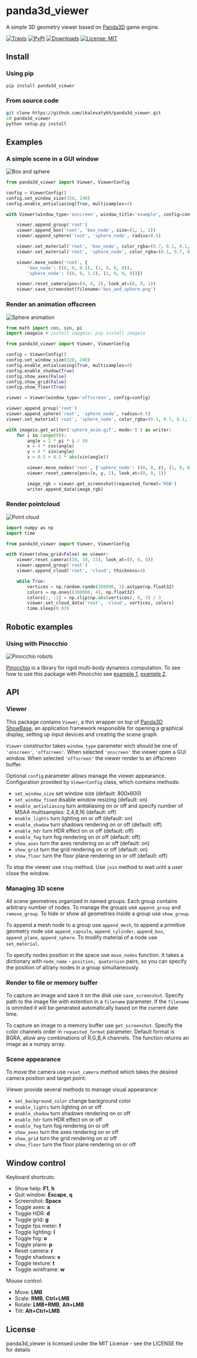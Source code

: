 # panda3d_viewer
A simple 3D geometry viewer based on [Panda3D](https://github.com/panda3d/panda3d) game engine.

[![Travis](https://travis-ci.com/ikalevatykh/panda3d_viewer.svg?branch=master)](https://travis-ci.com/github/ikalevatykh/panda3d_viewer)
[![PyPI](https://img.shields.io/pypi/v/panda3d_viewer)](https://pypi.org/project/panda3d-viewer)
[![Downloads](https://pepy.tech/badge/panda3d-viewer)](https://pypi.org/project/panda3d-viewer)
[![License: MIT](https://img.shields.io/pypi/l/panda3d_viewer)](https://opensource.org/licenses/MIT)

## Install

### Using pip

```bash
pip install panda3d_viewer
```

### From source code

```bash
git clone https://github.com/ikalevatykh/panda3d_viewer.git
cd panda3d_viewer
python setup.py install
```

## Examples

### A simple scene in a GUI window

![Box and sphere](https://github.com/ikalevatykh/panda3d_viewer/blob/master/images/box_and_sphere.png?raw=true "Box and sphere")

```python
from panda3d_viewer import Viewer, ViewerConfig

config = ViewerConfig()
config.set_window_size(320, 240)
config.enable_antialiasing(True, multisamples=4)

with Viewer(window_type='onscreen', window_title='example', config=config) as viewer:

    viewer.append_group('root')
    viewer.append_box('root', 'box_node', size=(1, 1, 1))
    viewer.append_sphere('root', 'sphere_node', radius=0.5)

    viewer.set_material('root', 'box_node', color_rgba=(0.7, 0.1, 0.1, 1))
    viewer.set_material('root', 'sphere_node', color_rgba=(0.1, 0.7, 0.1, 1))

    viewer.move_nodes('root', {
        'box_node': ((0, 0, 0.5), (1, 0, 0, 0)),
        'sphere_node': ((0, 0, 1.5), (1, 0, 0, 0))})

    viewer.reset_camera(pos=(4, 4, 2), look_at=(0, 0, 1))
    viewer.save_screenshot(filename='box_and_sphere.png')
```

### Render an animation offscreen

![Sphere animation](https://github.com/ikalevatykh/panda3d_viewer/blob/master/images/sphere_anim.gif?raw=true "Sphere animation")

```python
from math import cos, sin, pi
import imageio # install imageio: pip install imageio

from panda3d_viewer import Viewer, ViewerConfig

config = ViewerConfig()
config.set_window_size(320, 240)
config.enable_antialiasing(True, multisamples=4)
config.enable_shadow(True)
config.show_axes(False)
config.show_grid(False)
config.show_floor(True)

viewer = Viewer(window_type='offscreen', config=config)

viewer.append_group('root')
viewer.append_sphere('root', 'sphere_node', radius=0.5)
viewer.set_material('root', 'sphere_node', color_rgba=(0.1, 0.7, 0.1, 1))

with imageio.get_writer('sphere_anim.gif', mode='I') as writer:
    for i in range(50):
        angle = 2 * pi * i / 50
        x = 4 * cos(angle)
        y = 4 * sin(angle)
        z = 0.5 + 0.5 * abs(sin(angle))

        viewer.move_nodes('root', {'sphere_node': ((0, 0, z), (1, 0, 0, 0))})
        viewer.reset_camera(pos=(x, y, 2), look_at=(0, 0, 1))

        image_rgb = viewer.get_screenshot(requested_format='RGB')
        writer.append_data(image_rgb)
```

### Render pointcloud

![Point cloud](https://github.com/ikalevatykh/panda3d_viewer/blob/master/images/point_cloud.png?raw=true "Point cloud")

```python
import numpy as np
import time

from panda3d_viewer import Viewer, ViewerConfig

with Viewer(show_grid=False) as viewer:
    viewer.reset_camera((10, 10, 15), look_at=(0, 0, 0))
    viewer.append_group('root')
    viewer.append_cloud('root', 'cloud', thickness=4)

    while True:
        vertices = np.random.randn(300000, 3).astype(np.float32)
        colors = np.ones((300000, 4), np.float32)
        colors[:, :3] = np.clip(np.abs(vertices), 0, 3) / 3
        viewer.set_cloud_data('root', 'cloud', vertices, colors)
        time.sleep(0.03)
```

## Robotic examples

### Using with Pinocchio

![Pinocchio robots](https://github.com/ikalevatykh/panda3d_viewer/blob/master/images/pinocchio.png?raw=true "Pinocchio robots")

[Pinocchio](https://github.com/stack-of-tasks/pinocchio/) is a library for rigid multi-body dynamics computation. To see how to use this package with Pinocchio see [example 1](https://github.com/stack-of-tasks/pinocchio/blob/master/examples/panda3d-viewer.py), [example 2](https://github.com/stack-of-tasks/pinocchio/blob/master/examples/panda3d-viewer-play.py).


## API

### Viewer

This package contains `Viewer`, a thin wrapper on top of [Panda3D ShowBase](https://docs.panda3d.org/1.10/python/reference/direct.showbase.ShowBase), an application framework responsible for opening a graphical display, setting up input devices and creating the scene graph.

`Viewer` constructor takes `window_type` parameter wich should be one of `'onscreen'`, `'offscreen'`. When selected `'onscreen'` the viewer open a GUI window. When selected `'offscreen'` the viewer render to an offscreen buffer. 

Optional `config` parameter allows manage the viewer appearance. Configuration provided by `ViewerConfig` class, which contains methods:

- `set_window_size` set window size (default: 800x600)
- `set_window_fixed` disable window resizing (default: on)
- `enable_antialiasing` turn antialiasing on or off and specify number of MSAA multisamples: 2,4,8,16 (default: off)
- `enable_lights` turn lighting on or off (default: on)
- `enable_shadow` turn shadows rendering on or off (default: off)
- `enable_hdr` turn HDR effect on or off (default: off)
- `enable_fog` turn fog rendering on or off (default: off)
- `show_axes` turn the axes rendering on or off (default: on)
- `show_grid` turn the grid rendering on or off (default: on)
- `show_floor` turn the floor plane rendering on or off (default: off)

To stop the viewer use `stop` method. Use `join` method to wait until a user close the window.

### Managing 3D scene

All scene geometries organized in named groups. Each group contains arbitrary number of nodes. To manage the groups use `append_group` and `remove_group`. To hide or show all geometries inside a group use `show_group`.

To append a mesh node to a group use `append_mesh`, to append a primitive geometry node use `append_capsule`, `append_cylinder`, `append_box`, `append_plane`, `append_sphere`. To modify material of a node use `set_material`.

To specify nodes position in the space use `move_nodes` function. It takes a dictionary with `node_name` - `position, quaternion` pairs, so you can specify the position of all/any nodes in a group simultaneously.

### Render to file or memory buffer

To capture an image and save it on the disk use `save_screenshot`. Specify path to the image file with extention in a `filename` parameter. If the `filename` is ommited it will be generated automatically based on the current date time.

To capture an image to a memory buffer use `get_screenshot`. Specify the color channels order in `requested_format` parameter. Default format is BGRA, allow any combinations of R,G,B,A channels. The function returns an image as a numpy array.

### Scene appearance

To move the camera use `reset_camera` method which takes the desired camera position and target point.

Viewer provide several methods to manage visual appearance:
- `set_background_color` change background color
- `enable_lights` turn lighting on or off
- `enable_shadow` turn shadows rendering on or off
- `enable_hdr` turn HDR effect on or off
- `enable_fog` turn fog rendering on or off
- `show_axes` turn the axes rendering on or off
- `show_grid` turn the grid rendering on or off
- `show_floor` turn the floor plane rendering on or off

## Window control

Keyboard shortcuts:
- Show help:	**F1**, **h**
- Quit window:	**Escape**, **q**
- Screenshot:	**Space**
- Toggle axes:	**a**
- Toggle HDR:	**d**
- Toggle grid:	**g**
- Toggle fps meter:	**f**
- Toggle lighting:	**l**
- Toggle fog:	**o**
- Toggle plane:	**p**
- Reset camera:	**r**
- Toggle shadows:	**s**
- Toggle texture:	**t**
- Toggle wireframe:	**w**

Mouse control:
- Move:	**LMB**
- Scale:	**RMB**, **Ctrl+LMB**
- Rotate:	**LMB+RMB**, **Alt+LMB**
- Tilt:	**Alt+Ctrl+LMB**

## License

panda3d_viewer is licensed under the MIT License - see the LICENSE file for details
